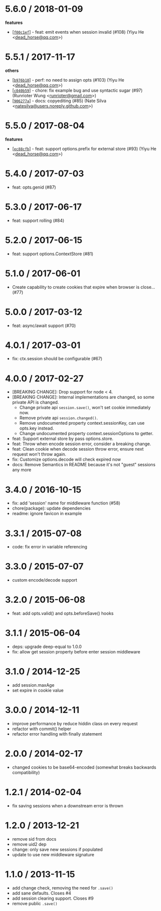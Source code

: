 
5.6.0 / 2018-01-09
==================

**features**
  * [[`f00c1ef`](http://github.com/koajs/session/commit/f00c1ef9857fec52e1aaf981ba9a8e837b3e7ffa)] - feat: emit events when session invalid (#108) (Yiyu He <<dead_horse@qq.com>>)

5.5.1 / 2017-11-17
==================

**others**
  * [[`b976b10`](http://github.com/koajs/session/commit/b976b10212f522b675711badb7ce1bc9a909d19d)] - perf: no need to assign opts (#103) (Yiyu He <<dead_horse@qq.com>>)
  * [[`c040b59`](http://github.com/koajs/session/commit/c040b5997d35267a3a65becf91e327615ff17fa5)] - chore: fix example bug and use syntactic sugar (#97) (Runrioter Wung <<runrioter@gmail.com>>)
  * [[`906277a`](http://github.com/koajs/session/commit/906277a3c9995ed4f07d2cee55e3020af0c75168)] - docs: copyediting (#85) (Nate Silva <<natesilva@users.noreply.github.com>>)

5.5.0 / 2017-08-04
==================

**features**
  * [[`ec88cfb`](http://github.com/koajs/session/commit/ec88cfb095ddbfa9a0db465e3f9e459fb6f92bec)] - feat: support options.prefix for external store (#93) (Yiyu He <<dead_horse@qq.com>>)

5.4.0 / 2017-07-03
==================

  * feat: opts.genid (#87)

5.3.0 / 2017-06-17
==================

  * feat: support rolling (#84)

5.2.0 / 2017-06-15
==================

  * feat: support options.ContextStore (#81)

5.1.0 / 2017-06-01
==================

  * Create capability to create cookies that expire when browser is close… (#77)

5.0.0 / 2017-03-12
==================

  * feat: async/await support (#70)

4.0.1 / 2017-03-01
==================

  * fix: ctx.session should be configurable (#67)

4.0.0 / 2017-02-27
==================

  * [BREAKING CHANGE]: Drop support for node < 4.
  * [BREAKING CHANGE]: Internal implementations are changed, so some private API is changed.
    * Change private api `session.save()`, won't set cookie immediately now.
    * Remove private api `session.changed()`.
    * Remove undocumented property context.sessionKey, can use opts.key instead.
    * Change undocumented property context.sessionOptions to getter.
  * feat: Support external store by pass options.store.
  * feat: Throw when encode session error, consider a breaking change.
  * feat: Clean cookie when decode session throw error, ensure next request won't throw again.
  * fix: Customize options.decode will check expired now
  * docs: Remove Semantics in README because it's not "guest" sessions any more

3.4.0 / 2016-10-15
==================

  * fix: add 'session' name for middleware function (#58)
  * chore(package): update dependencies
  * readme: ignore favicon in example

3.3.1 / 2015-07-08
==================

  * code: fix error in variable referencing

3.3.0 / 2015-07-07
==================

  * custom encode/decode support

3.2.0 / 2015-06-08
==================

  * feat: add opts.valid() and opts.beforeSave() hooks

3.1.1 / 2015-06-04
==================

  * deps: upgrade deep-equal to 1.0.0
  * fix: allow get session property before enter session middleware

3.1.0 / 2014-12-25
==================

  * add session.maxAge
  * set expire in cookie value

3.0.0 / 2014-12-11
==================

  * improve performance by reduce hiddin class on every request
  * refactor with commit() helper
  * refactor error handling with finally statement

2.0.0 / 2014-02-17
==================

 * changed cookies to be base64-encoded (somewhat breaks backwards compatibility)

1.2.1 / 2014-02-04
==================

 * fix saving sessions when a downstream error is thrown

1.2.0 / 2013-12-21
==================

 * remove sid from docs
 * remove uid2 dep
 * change: only save new sessions if populated
 * update to use new middleware signature

1.1.0 / 2013-11-15
==================

 * add change check, removing the need for `.save()`
 * add sane defaults. Closes #4
 * add session clearing support. Closes #9
 * remove public `.save()`
